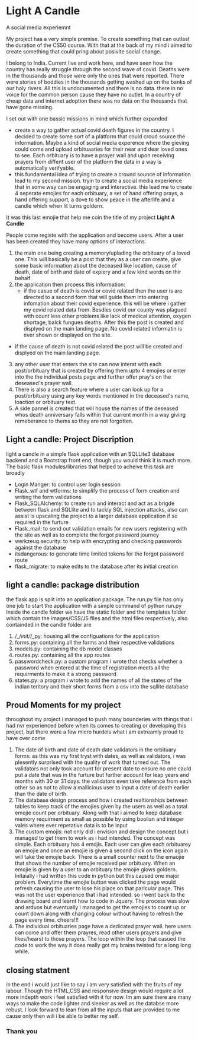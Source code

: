 # Light A Candle
A social media experiemnt

My project has a very simple premise. To create something that can outlast the duration of the CS50 course. With that at the back of my mind i aimed to create something that could pring about posivite social change.

I belong to India. Current live and work here, and have seen how the country has really struggle through the second wave of covid. Deaths were in the thousands and those were only the ones that were reported. There were stories of boddies in the thousands getting washed up on the banks of our holy rivers. All this is undocumented and there is no data. there in no voice for the common person cause they have no outlet. In a country of cheap data and internet adoption there was no data on the thousands that have gone missing. 

I set out with one bassic missions in mind which further expanded
- create a way to gather actual covid death figures in the country. I decided to create some sort of a platform that could croud source the information. Maybe a kind of social media experence where the gieving could come and upload orbituaaries for their near and dear loved ones to see. Each orbituary is to have a prayer wall and upon receiving prayers from diffent user of the platform the data in a way is automatically verifyable. 
- this fundamental idea of trying to create a cround sounce of information lead to my second mission. tryin to create a social media experience that in some way can be engaging and interactive. this lead me to create 4 seperate emojies for each orbituary, a set of hand offering prays, a hand offering support, a dove to show peace in the afterlife and a candle which when lit turns goldern. 

It was this last emojie that help me coin the title of my project **Light A Candle**

People come registe with the application and become users. After a user has been created they have many options of interactions.
1. the main one being creating a memory/uplading the orbituary of a loved one. This will basically be a post that they as a user can create, give some basic information about the deceased like location, cause of death, date of birth and date of expiery and a few kind words on thir behalf
2. the application then prcoess this information:
   - if the casue of death is covid or covid related then the user is are directed to a second form that will guide them into entering infomation about their covid experience. this will be where i gather my covid related data from. Besdies covid our county was plagued with count less other problems like lack of medical attention, oxygen shortage, balck fungues deaths. After this the post is created and displyed on the main landing page. No covid related informatin is ever shown or displayed on the site.
  - if the cause of death is not covid related the post will be created and displyed on the main landing page. 
3. any other user that enters the site can now interat with each post/orbituary that is created by offering them upto 4 emojies or enter into the the individual posts page and further offer pray's on the deseased's prayer wall. 
4. There is also a search feature where a user can look up for a post/orbituary using any key words mentioned in the deceased's name, loaction or orbituary text.
5. A side pannel is created that will house the names of the deseased whos death anniversary falls within that current month in a way giving remeberance to thems so they are not forgotten.


## Light a candle: Project Discription 
light a candle in a simple flask application with an SQLLite3 database backend and a Bootstrap front end, though you would think it is much more. The basic flask modules/libraries that helped to acheive this task are broadly 
- Login Manger: to control user login session 
- Flask_wtf and wtforms: to simplify the process of form creation and writing the form validations
- Flask_SQLAlchemy: to create run and interact and act as a brigde between flask and SQLlite and to tackly SQL injection attacks, also can assist is upscaling the project to a larger database application if so required in the furture
- Flask_mail: to send out validation emails for new users registering with the site as well as to complete the forgot password journey
- werkzeug.security: to help with encrypting and checking passwords against the database 
- itsdangerous: to generate time limited tokens for the forgot password route
- flask_migrate: to make edits to the database after its initial creation 

## light a candle: package distribution
the flask app is split into an application package. The run.py file has only one job to start the application with a simple command of python run.py
Inside the candle folder we have the static folder and the templates folder which contain the images/CSS/JS files and the html files respectively, also containded in the candle folder are 
1. /_/_init/_/_py: housing all the configuations for the application 
2. forms.py: containing all the forms and their respective validations
3. models.py: containing the db model classes 
4. routes.py: containing all the app routes
5. passwordcheck.py: a custom program i wrote that checks whether a password when entered at the time of registration meets all the requirments to make it a strong password
6. states.py: a program i wrote to add the names of all the states of the indian teritory and their short forms from a csv into the sqllite database 

## Proud Moments for my project
throughout my project i managed to push many bounderies with things that i had nvr experienced before when its comes to creating or developing this project, but there were a few micro hurdels what i am extreamly proud to have over come
1. The date of birth and date of death date validators in the orbituary forms: as this was my first tryst with dates, as well as validators, i was plesently surprised with the quality of work that turned out. The validators not only took account for present date to ensure no one cauld put a date that was in the furture but further account for leap years and months with 30 or 31 days. the validators even take reference from each other so as not to allow a mallicious user to input a date of death earlier than the date of birth.
2. The database design process and how i created realtionships between tables to keep track of the emojies given by the users as well as a total emojie count per orbituary. Along with that i aimed to keep database memory requirment as small as possible by using boolian and integer vales where ever repetative data is to be input
3. The custom emojis: not only did i envision and design the concept but i managed to get them to work as i had intended. The concept was simple. Each orbituary has 4 emojis. Each user can give each orbituarey an emojie and once an emojie is given a second click on the icon again will take the emojie back. There is a small counter next to the emaojie that shows the number of emojie received per orbituary. When an emojie is given by a user to an orbituary the emojie glows goldern. 
Initaially i had written this code in python but this caused one major problem. Everytime the emojie button was clicked the page would refresh causing the user to lose his place on that paricular page. This was not the user experience that i had intended. so i went back to the drawing board and learnt how to code in Jquery. The process was slow and arduos but eventually i managed to get the emojies to count up or count down along with changing colour without having to refresh the page every time. cheers!!!
4. The individual orbituaries page have a dedicated prayer wall. here users can come and offer them prayres, read other users prayers and give likes/hearst to those prayers. The loop within the loop that casued the code to work the way it does really got my brains twisted for a long long while.

## closing statment 
in the end i would just like to say i am very satisfied with the fruits of my labour. Though the HTML,CSS and responsive design would require a lot more indepth work i feel satisfied with it for now. Im am sure there are many ways to make the code lighter and sleeker as well as the databse more robust. I look forward to lean from all the inputs that are provided to me cause only then will i be able to better my self. 

### Thank you




